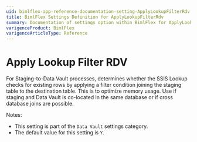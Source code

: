 ```yaml
---
uid: bimlflex-app-reference-documentation-setting-ApplyLookupFilterRdv
title: BimlFlex Settings Definition for ApplyLookupFilterRdv
summary: Documentation of settings option within BimlFlex for ApplyLookupFilterRdv
varigenceProduct: BimlFlex
varigenceArticleType: Reference
---
```


# Apply Lookup Filter RDV

For Staging-to-Data Vault processes, determines whether the SSIS Lookup checks for existing rows by applying a filter condition joining the staging table to the destination table. This is to optimize memory usage. Use if staging and Data Vault is co-located in the same database or if cross database joins are possible.

Notes:
* This setting is part of the `Data Vault` settings category.
* The default value for this setting is `Y`.
